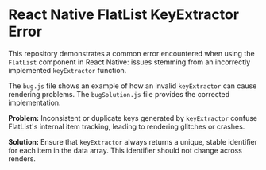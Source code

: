 # React Native FlatList KeyExtractor Error

This repository demonstrates a common error encountered when using the `FlatList` component in React Native:  issues stemming from an incorrectly implemented `keyExtractor` function.

The `bug.js` file shows an example of how an invalid `keyExtractor` can cause rendering problems. The `bugSolution.js` file provides the corrected implementation.

**Problem:** Inconsistent or duplicate keys generated by `keyExtractor` confuse FlatList's internal item tracking, leading to rendering glitches or crashes. 

**Solution:** Ensure that `keyExtractor` always returns a unique, stable identifier for each item in the data array.  This identifier should not change across renders.